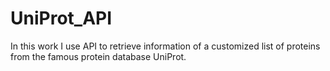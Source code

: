 # UniProt_API
In this work I use API to retrieve information of a customized list of proteins from the famous protein database UniProt.
